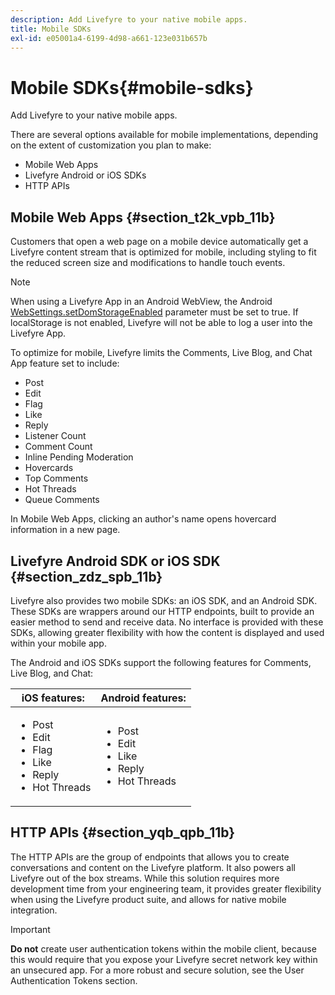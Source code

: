 ```yaml
---
description: Add Livefyre to your native mobile apps.
title: Mobile SDKs
exl-id: e05001a4-6199-4d98-a661-123e031b657b
---
```

# Mobile SDKs{#mobile-sdks}

Add Livefyre to your native mobile apps.

There are several options available for mobile implementations, depending on the extent of customization you plan to make:

* Mobile Web Apps
* Livefyre Android or iOS SDKs
* HTTP APIs

## Mobile Web Apps {#section_t2k_vpb_11b}

Customers that open a web page on a mobile device automatically get a Livefyre content stream that is optimized for mobile, including styling to fit the reduced screen size and modifications to handle touch events.

>[!NOTE]
>
>When using a Livefyre App in an Android WebView, the Android [WebSettings.setDomStorageEnabled](https://developer.android.com/reference/android/webkit/WebSettings.html) parameter must be set to true. If localStorage is not enabled, Livefyre will not be able to log a user into the Livefyre App.

To optimize for mobile, Livefyre limits the Comments, Live Blog, and Chat App feature set to include:

* Post
* Edit
* Flag
* Like
* Reply
* Listener Count
* Comment Count
* Inline Pending Moderation
* Hovercards
* Top Comments
* Hot Threads
* Queue Comments

In Mobile Web Apps, clicking an author's name opens hovercard information in a new page.

## Livefyre Android SDK or iOS SDK {#section_zdz_spb_11b}

Livefyre also provides two mobile SDKs: an iOS SDK, and an Android SDK. These SDKs are wrappers around our HTTP endpoints, built to provide an easier method to send and receive data. No interface is provided with these SDKs, allowing greater flexibility with how the content is displayed and used within your mobile app.

The Android and iOS SDKs support the following features for Comments, Live Blog, and Chat:

|iOS features:|Android features:|
|--- |--- |
|<ul><li> Post </li><li>Edit </li><li>Flag </li><li>Like </li><li>Reply </li><li>Hot Threads</li></ul>|<ul><li>Post </li><li>Edit </li><li>Like </li><li>Reply </li><li>Hot Threads</li></ul>|

## HTTP APIs {#section_yqb_qpb_11b}

The HTTP APIs are the group of endpoints that allows you to create conversations and content on the Livefyre platform. It also powers all Livefyre out of the box streams. While this solution requires more development time from your engineering team, it provides greater flexibility when using the Livefyre product suite, and allows for native mobile integration.

>[!IMPORTANT]
>
>**Do not** create user authentication tokens within the mobile client, because this would require that you expose your Livefyre secret network key within an unsecured app. For a more robust and secure solution, see the User Authentication Tokens section.

